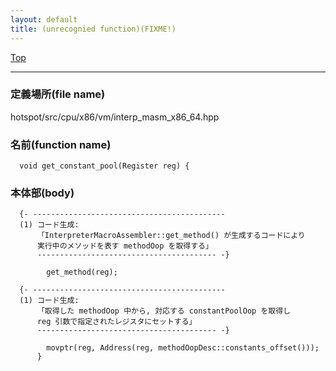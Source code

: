 ```yaml
---
layout: default
title: (unrecognied function)(FIXME!)
---
```

[Top](../index.html)

--- 
### 定義場所(file name)
hotspot/src/cpu/x86/vm/interp_masm_x86_64.hpp

### 名前(function name)
```
  void get_constant_pool(Register reg) {
```

### 本体部(body)
```
  {- -------------------------------------------
  (1) コード生成:
      「InterpreterMacroAssembler::get_method() が生成するコードにより
      実行中のメソッドを表す methodOop を取得する」
      ---------------------------------------- -}

	    get_method(reg);

  {- -------------------------------------------
  (1) コード生成:
      「取得した methodOop 中から, 対応する constantPoolOop を取得し
      reg 引数で指定されたレジスタにセットする」
      ---------------------------------------- -}

	    movptr(reg, Address(reg, methodOopDesc::constants_offset()));
	  }
	
```


